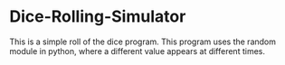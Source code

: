 # Dice-Rolling-Simulator
This is a simple roll of the dice program. This program uses the random module in python, where a different value appears at different times.
